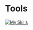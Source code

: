 # Tools   
[![My Skills](https://skillicons.dev/icons?i=aws,gcp,azure,react,vue,flutter&perline=3)](https://skillicons.dev)
